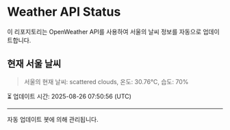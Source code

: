 
# Weather API Status

이 리포지토리는 OpenWeather API를 사용하여 서울의 날씨 정보를 자동으로 업데이트합니다.

## 현재 서울 날씨
> 서울의 현재 날씨: scattered clouds, 온도: 30.76°C, 습도: 70%

⏳ 업데이트 시간: 2025-08-26 07:50:56 (UTC)

---
자동 업데이트 봇에 의해 관리됩니다.
